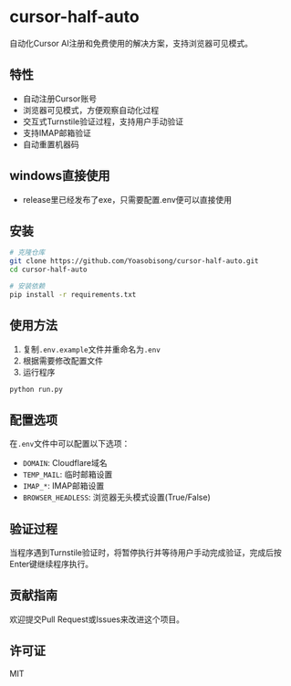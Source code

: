 # cursor-half-auto

自动化Cursor AI注册和免费使用的解决方案，支持浏览器可见模式。

## 特性

- 自动注册Cursor账号
- 浏览器可见模式，方便观察自动化过程
- 交互式Turnstile验证过程，支持用户手动验证
- 支持IMAP邮箱验证
- 自动重置机器码
  
## windows直接使用

 - release里已经发布了exe，只需要配置.env便可以直接使用
   
## 安装

```bash
# 克隆仓库
git clone https://github.com/Yoasobisong/cursor-half-auto.git
cd cursor-half-auto

# 安装依赖
pip install -r requirements.txt
```

## 使用方法

1. 复制`.env.example`文件并重命名为`.env`
2. 根据需要修改配置文件
3. 运行程序

```bash
python run.py
```

## 配置选项

在`.env`文件中可以配置以下选项：

- `DOMAIN`: Cloudflare域名
- `TEMP_MAIL`: 临时邮箱设置
- `IMAP_*`: IMAP邮箱设置
- `BROWSER_HEADLESS`: 浏览器无头模式设置(True/False)

## 验证过程

当程序遇到Turnstile验证时，将暂停执行并等待用户手动完成验证，完成后按Enter键继续程序执行。

## 贡献指南

欢迎提交Pull Request或Issues来改进这个项目。

## 许可证

MIT 
